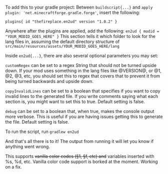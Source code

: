 To add this to your gradle project:
Between `buildscript{...}` and `apply plugin: 'net.minecraftforge.gradle.forge'`, insert the following:

`plugins{
    id "thefireplace.en2ud" version "1.0.2"
}`

Anywhere after the plugins are applied, add the following:
`en2ud {
     modid = "YOUR_MODID_GOES_HERE"
 }`
This section tells it which folder to look for the lang files in, assuming the default directory structure of `src/main/resources/assets/YOUR_MODID_GOES_HERE/lang`

Inside `en2ud{...}`, there are also several optional parameters you may set:

`customRegex` can be set to a regex String that should not be turned upside down. If your mod uses something in the lang files like @VERSION@, or @1, @2, @3, etc, you should set this to regex that covers that to prevent it from being turned backwards and upside down.

`copyInvalidLines` can be set to a boolean that specifies if you want to copy invalid lines to the generated file. If you write comments saying what each section is, you might want to set this to true. Default setting is false.

`debug` can be set to a boolean that, when true, makes the console output more verbose. This is useful if you are having issues getting this to generate the file. Default setting is false.
 
To run the script, run `gradlew en2ud`
 
And that's all there is to it! The output from running it will let you know if anything went wrong.
 
This supports ~~vanilla color codes (§1, §f, etc) and~~ variables inserted with %s, %d, etc.
Vanilla color code support is borked at the moment. Working on a fix.
